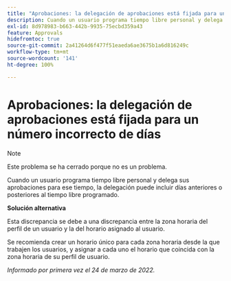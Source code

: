 ```yaml
---
title: "Aprobaciones: la delegación de aprobaciones está fijada para un número incorrecto de días"
description: Cuando un usuario programa tiempo libre personal y delega sus aprobaciones para ese tiempo, la delegación puede incluir días anteriores o posteriores al tiempo libre programado.
exl-id: 8d978983-b663-442b-9935-75ecbd359a43
feature: Approvals
hidefromtoc: true
source-git-commit: 2a41264d6f477f51eaeda6ae3675b1a6d816249c
workflow-type: tm+mt
source-wordcount: '141'
ht-degree: 100%

---
```


# Aprobaciones: la delegación de aprobaciones está fijada para un número incorrecto de días

>[!NOTE]
>
>Este problema se ha cerrado porque no es un problema.

Cuando un usuario programa tiempo libre personal y delega sus aprobaciones para ese tiempo, la delegación puede incluir días anteriores o posteriores al tiempo libre programado.

**Solución alternativa**

Esta discrepancia se debe a una discrepancia entre la zona horaria del perfil de un usuario y la del horario asignado al usuario.

Se recomienda crear un horario único para cada zona horaria desde la que trabajen los usuarios, y asignar a cada uno el horario que coincida con la zona horaria de su perfil de usuario.

_Informado por primera vez el 24 de marzo de 2022._
